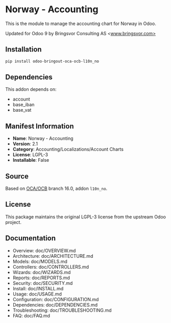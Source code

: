 # Norway - Accounting

This is the module to manage the accounting chart for Norway in Odoo.

Updated for Odoo 9 by Bringsvor Consulting AS <www.bringsvor.com>


## Installation

```bash
pip install odoo-bringout-oca-ocb-l10n_no
```

## Dependencies

This addon depends on:
- account
- base_iban
- base_vat

## Manifest Information

- **Name**: Norway - Accounting
- **Version**: 2.1
- **Category**: Accounting/Localizations/Account Charts
- **License**: LGPL-3
- **Installable**: False

## Source

Based on [OCA/OCB](https://github.com/OCA/OCB) branch 16.0, addon `l10n_no`.

## License

This package maintains the original LGPL-3 license from the upstream Odoo project.

## Documentation

- Overview: doc/OVERVIEW.md
- Architecture: doc/ARCHITECTURE.md
- Models: doc/MODELS.md
- Controllers: doc/CONTROLLERS.md
- Wizards: doc/WIZARDS.md
- Reports: doc/REPORTS.md
- Security: doc/SECURITY.md
- Install: doc/INSTALL.md
- Usage: doc/USAGE.md
- Configuration: doc/CONFIGURATION.md
- Dependencies: doc/DEPENDENCIES.md
- Troubleshooting: doc/TROUBLESHOOTING.md
- FAQ: doc/FAQ.md
